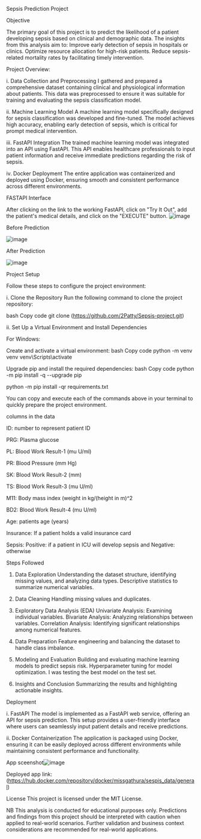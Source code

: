Sepsis Prediction Project

Objective

The primary goal of this project is to predict the likelihood of a patient developing sepsis based on clinical and demographic data. The insights from this analysis aim to:
Improve early detection of sepsis in hospitals or clinics.
Optimize resource allocation for high-risk patients.
Reduce sepsis-related mortality rates by facilitating timely intervention.

Project Overview:

i. Data Collection and Preprocessing
I gathered and prepared a comprehensive dataset containing clinical and physiological information about patients. This data was preprocessed to ensure it was suitable for training and evaluating the sepsis classification model.

ii. Machine Learning Model
A machine learning model specifically designed for sepsis classification was developed and fine-tuned. The model achieves high accuracy, enabling early detection of sepsis, which is critical for prompt medical intervention.

iii. FastAPI Integration
The trained machine learning model was integrated into an API using FastAPI. This API enables healthcare professionals to input patient information and receive immediate predictions regarding the risk of sepsis.

iv. Docker Deployment
The entire application was containerized and deployed using Docker, ensuring smooth and consistent performance across different environments.


FASTAPI Interface

After clicking on the link to the working FastAPI, click on "Try It Out", add the patient's medical details, and click on the "EXECUTE" button.
![image](https://github.com/user-attachments/assets/08e2ed19-c8b7-4311-9a80-f64cee6a9b53)


Before Prediction

![image](https://github.com/user-attachments/assets/a76e657b-72a6-4f7e-8de7-0882bd6a94be)


After Prediction

![image](https://github.com/user-attachments/assets/8cdbab23-2361-40aa-a8e0-530dab6dae24)


Project Setup

Follow these steps to configure the project environment:

i. Clone the Repository
Run the following command to clone the project repository:

bash
Copy code
git clone (https://github.com/2Patty/Sepsis-project.git)

ii. Set Up a Virtual Environment and Install Dependencies

For Windows:

Create and activate a virtual environment:
bash
Copy code
python -m venv venv
venv\Scripts\activate

Upgrade pip and install the required dependencies:
bash
Copy code
python -m pip install -q --upgrade pip

python -m pip install -qr requirements.txt

You can copy and execute each of the commands above in your terminal to quickly prepare the project environment.


columns in the data

ID: number to represent patient ID

PRG: Plasma glucose

PL: Blood Work Result-1 (mu U/ml)

PR: Blood Pressure (mm Hg)

SK: Blood Work Result-2 (mm)

TS: Blood Work Result-3 (mu U/ml)

M11: Body mass index (weight in kg/(height in m)^2

BD2: Blood Work Result-4 (mu U/ml)

Age: patients age (years)

Insurance: If a patient holds a valid insurance card

Sepsis: Positive: if a patient in ICU will develop sepsis and Negative: otherwise

Steps Followed
1. Data Exploration
Understanding the dataset structure, identifying missing values, and analyzing data types.
Descriptive statistics to summarize numerical variables.

2. Data Cleaning
Handling missing values and duplicates.

3. Exploratory Data Analysis (EDA)
Univariate Analysis: Examining individual variables.
Bivariate Analysis: Analyzing relationships between variables.
Correlation Analysis: Identifying significant relationships among numerical features.

4. Data Preparation
Feature engineering and balancing the dataset to handle class imbalance.

5. Modeling and Evaluation
Building and evaluating machine learning models to predict sepsis risk.
Hyperparameter tuning for model optimization.
I was testing the best model on the test set.

6. Insights and Conclusion
Summarizing the results and highlighting actionable insights.

Deployment

i. FastAPI
The model is implemented as a FastAPI web service, offering an API for sepsis prediction. This setup provides a user-friendly interface where users can seamlessly input patient details and receive predictions.

ii. Docker Containerization
The application is packaged using Docker, ensuring it can be easily deployed across different environments while maintaining consistent performance and functionality.


App sceenshot![image](https://github.com/user-attachments/assets/2b9fadf1-0783-4071-9369-a3bcbe91c1e3)

Deployed app link: (https://hub.docker.com/repository/docker/missgathura/sespis_data/general)



License This project is licensed under the MIT License.

NB This analysis is conducted for educational purposes only. Predictions and findings from this project should be interpreted with caution when applied to real-world scenarios. Further validation and business context considerations are recommended for real-world applications.


